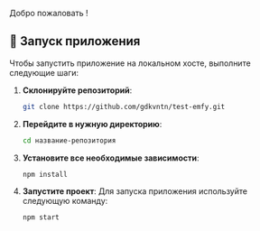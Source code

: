 

Добро пожаловать !

## 🚀 Запуск приложения

Чтобы запустить приложение на локальном хосте, выполните следующие шаги:

1. **Склонируйте репозиторий**:
   ```bash
   git clone https://github.com/gdkvntn/test-emfy.git
   
2. **Перейдите в нужную директорию**:
     ```bash
     cd название-репозитория
     ```
     
3. **Установите все необходимые зависимости**:
   ```bash
   npm install
   
2. **Запустите проект**:
  Для запуска приложения используйте следующую команду:
   ```bash
   npm start

